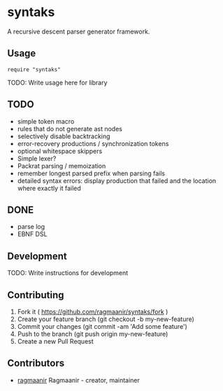 # syntaks

A recursive descent parser generator framework.

## Usage

```crystal
require "syntaks"
```

TODO: Write usage here for library

## TODO

- simple token macro
- rules that do not generate ast nodes
- selectively disable backtracking
- error-recovery productions / synchronization tokens
- optional whitespace skippers
- Simple lexer?
- Packrat parsing / memoization
- remember longest parsed prefix when parsing fails
- detailed syntax errors: display production that failed and the location where exactly it failed

## DONE

- parse log
- EBNF DSL

## Development

TODO: Write instructions for development

## Contributing

1. Fork it ( https://github.com/ragmaanir/syntaks/fork )
2. Create your feature branch (git checkout -b my-new-feature)
3. Commit your changes (git commit -am 'Add some feature')
4. Push to the branch (git push origin my-new-feature)
5. Create a new Pull Request

## Contributors

- [ragmaanir](https://github.com/ragmaanir) Ragmaanir - creator, maintainer
